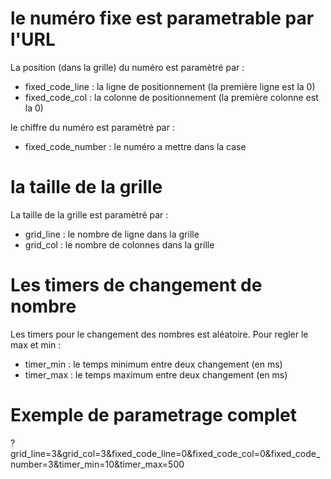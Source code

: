 
# le numéro fixe est parametrable par l'URL

La position (dans la grille) du numéro est paramètré par :
- fixed_code_line : la ligne de positionnement (la première ligne est la 0)
- fixed_code_col : la colonne de positionnement (la première colonne est la 0)

le chiffre du numéro est paramètré par :
- fixed_code_number : le numéro a mettre dans la case

# la taille de la grille

La taille de la grille est paramètré par :
- grid_line : le nombre de ligne dans la grille
- grid_col : le nombre de colonnes dans la grille

# Les timers de changement de nombre

Les timers pour le changement des nombres est aléatoire. Pour regler le max et min :
- timer_min : le temps minimum entre deux changement (en ms)
- timer_max : le temps maximum entre deux changement (en ms)


# Exemple de parametrage complet

?grid_line=3&grid_col=3&fixed_code_line=0&fixed_code_col=0&fixed_code_number=3&timer_min=10&timer_max=500
